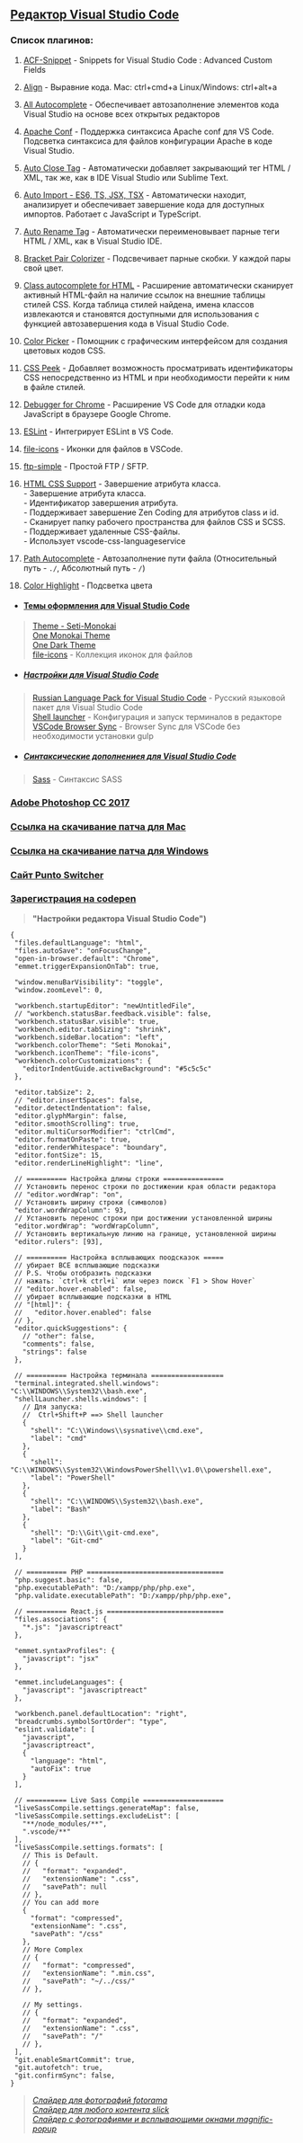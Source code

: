 
## [Редактор Visual Studio Code](https://code.visualstudio.com/)
  ### Список плагинов:
   1. [ACF-Snippet][pl_01] - Snippets for Visual Studio Code : Advanced Custom Fields  
   2. [Align][pl_02] - Выравние кода. Mac: ctrl+cmd+a Linux/Windows: ctrl+alt+a  
   3. [All Autocomplete][pl_03] - Обеспечивает автозаполнение элементов кода Visual Studio на основе всех открытых редакторов  
   4. [Apache Conf][pl_04] - Поддержка синтаксиса Apache conf для VS Code. Подсветка синтаксиса для файлов конфигурации Apache в коде Visual Studio.  
   5. [Auto Close Tag][pl_05] - Автоматически добавляет закрывающий тег HTML / XML, так же, как в IDE Visual Studio  или Sublime Text.  
   6. [Auto Import - ES6, TS, JSX, TSX][pl_06] - Автоматически находит, анализирует и обеспечивает завершение кода для доступных импортов. Работает с JavaScript и TypeScript.  
   7. [Auto Rename Tag][pl_07] - Автоматически переименовывает парные теги HTML / XML, как в Visual Studio IDE.  
   8. [Bracket Pair Colorizer][pl_08] - Подсвечивает парные скобки. У каждой пары свой цвет.
   9. [Class autocomplete for HTML][pl_09] - Расширение автоматически сканирует активный HTML-файл на наличие ссылок на внешние таблицы стилей CSS. Когда таблица стилей найдена, имена классов извлекаются и становятся доступными для использования с функцией автозавершения кода в Visual Studio Code.  
   10. [Color Picker][pl_10] - Помощник с графическим интерфейсом для создания цветовых кодов CSS.  
   11. [CSS Peek][pl_11] - Добавляет возможность просматривать идентификаторы CSS непосредственно из HTML и при необходимости перейти к ним в файле стилей.  
   12. [Debugger for Chrome][pl_12] - Расширение VS Code для отладки кода JavaScript в браузере Google Chrome.  
   13. [ESLint][pl_13] - Интегрирует ESLint в VS Code.  
   14. [file-icons][pl_14] - Иконки для файлов в VSCode.  
   15. [ftp-simple][pl_15] - Простой FTP / SFTP.  
   16. [HTML CSS Support][pl_16] - Завершение атрибута класса.  
    - Завершение атрибута класса.  
    - Идентификатор завершения атрибута.  
    - Поддерживает завершение Zen Coding для атрибутов class и id.  
    - Сканирует папку рабочего пространства для файлов CSS и SCSS.  
    - Поддерживает удаленные CSS-файлы.  
    - Использует vscode-css-languageservice  
  

   1. [Path Autocomplete][pl_01] - Автозаполнение пути файла (Относительный путь - `./`, Абсолютный путь - `/`)  
   4. [Color Highlight][pl_04] - Подсветка цвета  



  [pl_01]: https://marketplace.visualstudio.com/items?itemName=anthonydiametrix.ACF-Snippet "Snippets for Visual Studio Code"
  [pl_02]: https://marketplace.visualstudio.com/items?itemName=steve8708.Align "Выравние кода. Mac: ctrl+cmd+a Linux/Windows: ctrl+alt+a"
  [pl_03]: https://marketplace.visualstudio.com/items?itemName=Atishay-Jain.All-Autocomplete "Автозаполнение в коде на основе всех открытых редакторов"
  [pl_04]: https://marketplace.visualstudio.com/items?itemName=mrmlnc.vscode-apache "Поддержка синтаксиса Apache conf"
  [pl_05]: https://marketplace.visualstudio.com/items?itemName=mrmlnc.vscode-apache "Автоматическое закрытие тегов HTML/XML"
  [pl_06]: https://marketplace.visualstudio.com/items?itemName=NuclleaR.vscode-extension-auto-import "Анализирует и предлагает завершение кода"
  [pl_07]: https://marketplace.visualstudio.com/items?itemName=formulahendry.auto-rename-tag "Автоматически переименовывает парные теги HTML / XML"
  [pl_08]: https://marketplace.visualstudio.com/items?itemName=CoenraadS.bracket-pair-colorizer "Подсвечивает парные скобки"
  [pl_09]: https://marketplace.visualstudio.com/items?itemName=AESSoft.aessoft-class-autocomplete "Поиск классов в CSS"
  [pl_10]: https://marketplace.visualstudio.com/items?itemName=anseki.vscode-color "Помощник с графическим интерфейсом для создания цветовых кодов CSS"
  [pl_11]: https://marketplace.visualstudio.com/items?itemName=pranaygp.vscode-css-peek "Добавляет возможность просматривать идентификаторы CSS"
  [pl_12]: https://marketplace.visualstudio.com/items?itemName=msjsdiag.debugger-for-chrome "Отладки кода JavaScript в браузере Google Chrome"
  [pl_13]: https://marketplace.visualstudio.com/items?itemName=dbaeumer.vscode-eslint "Интегрирует ESLint в VS Code"
  [pl_14]: https://marketplace.visualstudio.com/items?itemName=file-icons.file-icons "Иконки для файлов в VSCode"
  [pl_15]: https://marketplace.visualstudio.com/items?itemName=humy2833.ftp-simple "Простой FTP / SFTP"
  [pl_16]: https://marketplace.visualstudio.com/items?itemName=ecmel.vscode-html-css "Завершение атрибута класса"


  [pl_0]: https://marketplace.visualstudio.com/items?itemName=ionutvmi.path-autocomplete "Автозаполнение пути файла (Относительный путь - `./`, Абсолютный путь - `/`)"
  [pl_0]: https://marketplace.visualstudio.com/items?itemName=ajshort.include-autocomplete "Поиск классов в CSS"

  [pl_0]: https://github.com/sergiirocks/vscode-ext-color-highlight "Подсветка цвета"




  * #### [Темы оформления для Visual Studio Code](https://marketplace.visualstudio.com/search?term=theme&target=VSCode&category=All%20categories&sortBy=Relevance)  
  > [Theme - Seti-Monokai](https://marketplace.visualstudio.com/items?itemName=SmukkeKim.theme-setimonokai)  
  > [One Monokai Theme](https://marketplace.visualstudio.com/items?itemName=azemoh.one-monokai)  
  > [One Dark Theme](https://marketplace.visualstudio.com/items?itemName=azemoh.theme-onedark)  
  > [file-icons](https://marketplace.visualstudio.com/items?itemName=file-icons.file-icons "Коллекция иконок для файлов") - Коллекция иконок для файлов  
  * ##### [Настройки для Visual Studio Code](https://marketplace.visualstudio.com/search?target=VSCode&category=All%20categories&sortBy=Downloads)  
  > [Russian Language Pack for Visual Studio Code](https://marketplace.visualstudio.com/items?itemName=MS-CEINTL.vscode-language-pack-ru "Русский языковой пакет для Visual Studio Code") - Русский языковой пакет для Visual Studio Code  
  > [Shell launcher](https://marketplace.visualstudio.com/items?itemName=Tyriar.shell-launcher "Конфигурация и запуск терминалов в редакторе") - Конфигурация и запуск терминалов в редакторе  
  > [VSCode Browser Sync](https://marketplace.visualstudio.com/items?itemName=jasonlhy.vscode-browser-sync "Browser Sync для VSCode") - Browser Sync для VSCode без необходимости установки gulp  
  * ##### [Синтаксические дополнениея для Visual Studio Code](https://marketplace.visualstudio.com/search?term=syntax&target=VSCode&category=All%20categories&sortBy=Relevance)  
  > [Sass](https://marketplace.visualstudio.com/items?itemName=robinbentley.sass-indented "Синтаксис SASS") - Синтаксис SASS  
### [Adobe Photoshop CC 2017](http://www.adobe.com/ru/products/photoshop.html)
### [Ссылка на скачивание патча для Mac](https://yadi.sk/d/cRmb_ho133xcvr)
### [Ссылка на скачивание патча для Windows](http://photoshop-besplatno.ru/adobe-photoshop-cc.html)
### [Сайт Punto Switcher](https://yandex.ru/soft/punto/)
### [Зарегистрация на codepen](https://codepen.io)

 > **"Настройки редактора Visual Studio Code")**  
 ```
 {
  "files.defaultLanguage": "html",
  "files.autoSave": "onFocusChange",
  "open-in-browser.default": "Chrome",
  "emmet.triggerExpansionOnTab": true,

  "window.menuBarVisibility": "toggle",
  "window.zoomLevel": 0,

  "workbench.startupEditor": "newUntitledFile",
  // "workbench.statusBar.feedback.visible": false,
  "workbench.statusBar.visible": true,
  "workbench.editor.tabSizing": "shrink",
  "workbench.sideBar.location": "left",
  "workbench.colorTheme": "Seti Monokai",
  "workbench.iconTheme": "file-icons",
  "workbench.colorCustomizations": {
    "editorIndentGuide.activeBackground": "#5c5c5c"
  },

  "editor.tabSize": 2,
  // "editor.insertSpaces": false,
  "editor.detectIndentation": false,
  "editor.glyphMargin": false,
  "editor.smoothScrolling": true,
  "editor.multiCursorModifier": "ctrlCmd",
  "editor.formatOnPaste": true,
  "editor.renderWhitespace": "boundary",
  "editor.fontSize": 15,
  "editor.renderLineHighlight": "line",

  // ========== Настройка длины строки ===============
  // Установить перенос строки по достижении края области редактора
  // "editor.wordWrap": "on",
  // Установить ширину строки (символов)
  "editor.wordWrapColumn": 93,
  // Установить перенос строки при достижении установленной ширины
  "editor.wordWrap": "wordWrapColumn",
  // Установить вертикальную линию на границе, установленной ширины
  "editor.rulers": [93],

  // ========== Настройка всплывающих поодсказок =====
  // убирает ВСЕ всплывающие подсказки
  // P.S. Чтобы отобразить подсказки
  // нажать: `ctrl+k ctrl+i` или через поиск `F1 > Show Hover`
  // "editor.hover.enabled": false,
  // убирает всплывающие подсказки в HTML
  // "[html]": {
  //   "editor.hover.enabled": false
  // },
  "editor.quickSuggestions": {
    // "other": false,
    "comments": false,
    "strings": false
  },
  
  // ========== Настройка терминала ==================
  "terminal.integrated.shell.windows": "C:\\WINDOWS\\System32\\bash.exe",
  "shellLauncher.shells.windows": [
    // Для запуска:
    // 	Ctrl+Shift+P ==> Shell launcher
    {
      "shell": "C:\\Windows\\sysnative\\cmd.exe",
      "label": "cmd"
    },
    {
      "shell": "C:\\WINDOWS\\System32\\WindowsPowerShell\\v1.0\\powershell.exe",
      "label": "PowerShell"
    },
    {
      "shell": "C:\\WINDOWS\\System32\\bash.exe",
      "label": "Bash"
    },
    {
      "shell": "D:\\Git\\git-cmd.exe",
      "label": "Git-cmd"
    }
  ],
  
  // ========== PHP ==================================
  "php.suggest.basic": false,
  "php.executablePath": "D:/xampp/php/php.exe",
  "php.validate.executablePath": "D:/xampp/php/php.exe",

  // ========== React.js =============================
  "files.associations": {
    "*.js": "javascriptreact"
  },
  
  "emmet.syntaxProfiles": {
    "javascript": "jsx"
  },
  
  "emmet.includeLanguages": {
    "javascript": "javascriptreact"
  },
  
  "workbench.panel.defaultLocation": "right",
  "breadcrumbs.symbolSortOrder": "type",
  "eslint.validate": [
    "javascript",
    "javascriptreact",
    {
      "language": "html",
      "autoFix": true
    }
  ],
  
  // ========== Live Sass Compile ====================
  "liveSassCompile.settings.generateMap": false,
  "liveSassCompile.settings.excludeList": [
    "**/node_modules/**",
    ".vscode/**"
  ],
  "liveSassCompile.settings.formats": [
    // This is Default.
    // {
    //   "format": "expanded",
    //   "extensionName": ".css",
    //   "savePath": null
    // },
    // You can add more
    {
      "format": "compressed",
      "extensionName": ".css",
      "savePath": "/css"
    },
    // More Complex
    // {
    //   "format": "compressed",
    //   "extensionName": ".min.css",
    //   "savePath": "~/../css/"
    // },
    
    // My settings.
    // {
    //   "format": "expanded",
    //   "extensionName": ".css",
    //   "savePath": "/"
    // },
  ],
  "git.enableSmartCommit": true,
  "git.autofetch": true,
  "git.confirmSync": false,
}
 ```  
 
> _[Слайдер для фотографий fotorama](http://fotorama.io/ "Слайдер для фотографий fotorama")_  
> _[Слайдер для любого контента slick](http://kenwheeler.github.io/slick/ "Слайдер для любого контента slick")_  
> _[Слайдер с фотографиями и всплывающими окнами magnific-popup](http://dimsemenov.com/plugins/magnific-popup/ "Слайдер с фотографиями и всплывающими окнами magnific-popup")_  
